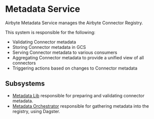 # Metadata Service

Airbyte Metadata Service manages the Airbyte Connector Registry.

This system is responsible for the following:

- Validating Connector metadata
- Storing Connector metadata in GCS
- Serving Connector metadata to various consumers
- Aggregating Connector metadata to provide a unified view of all connectors
- Triggering actions based on changes to Connector metadata

## Subsystems

- [Metadata Lib](./lib) responsible for preparing and validating connector metadata.
- [Metadata Orchestrator](./orchestrator) responsible for gathering metadata into the registry,
  using Dagster.
